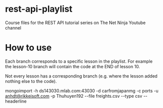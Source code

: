 # rest-api-playlist
Course files for the REST API tutorial series on The Net Ninja Youtube channel

# How to use
Each branch corresponds to a specific lesson in the playlist. For example the lesson-10 branch will contain the code at the END of lesson 10. 

Not every lesson has a corresponding branch (e.g. where the lesson added nothing else to the code).

mongoimport -h ds143030.mlab.com:43030 -d carfromjapanmg -c ports -u anhdt@rikkeisoft.com -p Thuhuyen192 --file freights.csv --type csv --headerline 